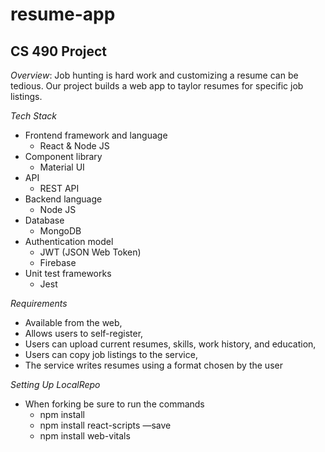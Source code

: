 # resume-app
## CS 490 Project
*Overview*: Job hunting is hard work and customizing a resume can be tedious. Our project builds a web app to taylor resumes for specific job listings. 

*Tech Stack*
- Frontend framework and language
  - React & Node JS
- Component library
  - Material UI
- API
  - REST API
- Backend language
  - Node JS
- Database
  - MongoDB
- Authentication model
  - JWT (JSON Web Token)
  - Firebase
- Unit test frameworks
  - Jest

*Requirements*
- Available from the web, 
- Allows users to self-register, 
- Users can upload current resumes, skills, work history, and education,
- Users can copy job listings to the service,
- The service writes resumes using a format chosen by the user

*Setting Up LocalRepo*
- When forking be sure to run the commands
  - npm install
  - npm install react-scripts —save 
  - npm install web-vitals

